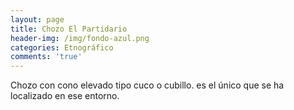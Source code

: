 ```yaml
---
layout: page
title: Chozo El Partidario
header-img: /img/fondo-azul.png
categories: Etnográfico
comments: 'true'
---
```



Chozo con cono elevado tipo cuco o cubillo. es el único que se ha localizado en ese entorno.

<div class="photo-gallery">
<ul>
</ul>
</div>
